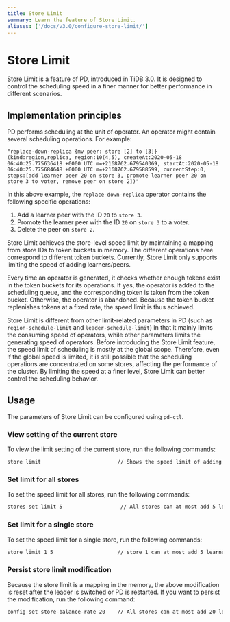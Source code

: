 ```yaml
---
title: Store Limit
summary: Learn the feature of Store Limit.
aliases: ['/docs/v3.0/configure-store-limit/']
---
```


# Store Limit

Store Limit is a feature of PD, introduced in TiDB 3.0. It is designed to control the scheduling speed in a finer manner for better performance in different scenarios.

## Implementation principles

PD performs scheduling at the unit of operator. An operator might contain several scheduling operations. For example:

```
"replace-down-replica {mv peer: store [2] to [3]} (kind:region,replica, region:10(4,5), createAt:2020-05-18 06:40:25.775636418 +0000 UTC m=+2168762.679540369, startAt:2020-05-18 06:40:25.775684648 +0000 UTC m=+2168762.679588599, currentStep:0, steps:[add learner peer 20 on store 3, promote learner peer 20 on store 3 to voter, remove peer on store 2])"
```

In this above example, the `replace-down-replica` operator contains the following specific operations:

1. Add a learner peer with the ID `20` to `store 3`.
2. Promote the learner peer with the ID `20` on `store 3` to a voter.
3. Delete the peer on `store 2`.

Store Limit achieves the store-level speed limit by maintaining a mapping from store IDs to token buckets in memory. The different operations here correspond to different token buckets. Currently, Store Limit only supports limiting the speed of adding learners/peers.

Every time an operator is generated, it checks whether enough tokens exist in the token buckets for its operations. If yes, the operator is added to the scheduling queue, and the corresponding token is taken from the token bucket. Otherwise, the operator is abandoned. Because the token bucket replenishes tokens at a fixed rate, the speed limit is thus achieved.

Store Limit is different from other limit-related parameters in PD (such as `region-schedule-limit` and `leader-schedule-limit`) in that it mainly limits the consuming speed of operators, while other parameters limits the generating speed of operators. Before introducing the Store Limit feature, the speed limit of scheduling is mostly at the global scope. Therefore, even if the global speed is limited, it is still possible that the scheduling operations are concentrated on some stores, affecting the performance of the cluster. By limiting the speed at a finer level, Store Limit can better control the scheduling behavior.

## Usage

The parameters of Store Limit can be configured using `pd-ctl`.

### View setting of the current store

To view the limit setting of the current store, run the following commands:


```bash
store limit                         // Shows the speed limit of adding learners/peers in all stores.
```

### Set limit for all stores

To set the speed limit for all stores, run the following commands:


```bash
stores set limit 5                   // All stores can at most add 5 learners/peers per minute.
```

### Set limit for a single store

To set the speed limit for a single store, run the following commands:


```bash
store limit 1 5                     // store 1 can at most add 5 learners/peers per minute.
```

### Persist store limit modification

Because the store limit is a mapping in the memory, the above modification is reset after the leader is switched or PD is restarted. If you want to persist the modification, run the following command:


```bash
config set store-balance-rate 20    // All stores can at most add 20 learners/peers per minute.
```

